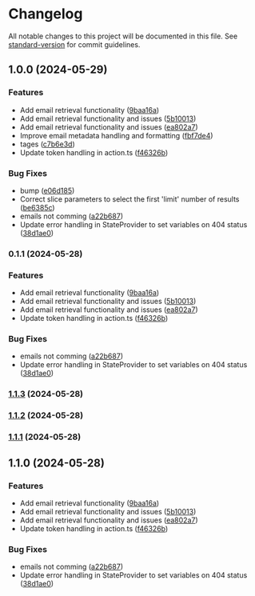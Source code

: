 # Changelog

All notable changes to this project will be documented in this file. See [standard-version](https://github.com/conventional-changelog/standard-version) for commit guidelines.

## 1.0.0 (2024-05-29)


### Features

* Add email retrieval functionality ([9baa16a](https://github.com/platformengr/mail2issue/commit/9baa16a9e6ff8667177c8bf227af7ccf5a997b89))
* Add email retrieval functionality and issues ([5b10013](https://github.com/platformengr/mail2issue/commit/5b100133c326466aed4a01c1fe39eada28676205))
* Add email retrieval functionality and issues ([ea802a7](https://github.com/platformengr/mail2issue/commit/ea802a70c5c8c6b2b139cc98b6f179e166edee4e))
* Improve email metadata handling and formatting ([fbf7de4](https://github.com/platformengr/mail2issue/commit/fbf7de48b5bf447599e0960cc4877eecff4816b2))
* tages ([c7b6e3d](https://github.com/platformengr/mail2issue/commit/c7b6e3d119d740815b5f7b56dd657e35c11c26cc))
* Update token handling in action.ts ([f46326b](https://github.com/platformengr/mail2issue/commit/f46326b22cdd0d7a6a180a2ad28881b31373f08f))


### Bug Fixes

* bump ([e06d185](https://github.com/platformengr/mail2issue/commit/e06d185837bdff9e4631ea2fb914dda1ae4404da))
* Correct slice parameters to select the first 'limit' number of results ([be6385c](https://github.com/platformengr/mail2issue/commit/be6385cac093d09bd7b9f66e527c1e1f2dbba2e8))
* emails not comming ([a22b687](https://github.com/platformengr/mail2issue/commit/a22b687ebf0bd8363abb85f8a18bde0ba13b3b7d))
* Update error handling in StateProvider to set variables on 404 status ([38d1ae0](https://github.com/platformengr/mail2issue/commit/38d1ae0ab2423a0cf59df6eab0c4ce6bcd84cfe3))

### 0.1.1 (2024-05-28)


### Features

* Add email retrieval functionality ([9baa16a](https://github.com/abrahamberg/mail2issue/commit/9baa16a9e6ff8667177c8bf227af7ccf5a997b89))
* Add email retrieval functionality and issues ([5b10013](https://github.com/abrahamberg/mail2issue/commit/5b100133c326466aed4a01c1fe39eada28676205))
* Add email retrieval functionality and issues ([ea802a7](https://github.com/abrahamberg/mail2issue/commit/ea802a70c5c8c6b2b139cc98b6f179e166edee4e))
* Update token handling in action.ts ([f46326b](https://github.com/abrahamberg/mail2issue/commit/f46326b22cdd0d7a6a180a2ad28881b31373f08f))


### Bug Fixes

*  emails not comming ([a22b687](https://github.com/abrahamberg/mail2issue/commit/a22b687ebf0bd8363abb85f8a18bde0ba13b3b7d))
* Update error handling in StateProvider to set variables on 404 status ([38d1ae0](https://github.com/abrahamberg/mail2issue/commit/38d1ae0ab2423a0cf59df6eab0c4ce6bcd84cfe3))

### [1.1.3](https://github.com/abrahamberg/mail2issue/compare/v1.1.2...v1.1.3) (2024-05-28)

### [1.1.2](https://github.com/abrahamberg/mail2issue/compare/v1.1.1...v1.1.2) (2024-05-28)

### [1.1.1](https://github.com/abrahamberg/mail2issue/compare/v1.1.0...v1.1.1) (2024-05-28)

## 1.1.0 (2024-05-28)


### Features

* Add email retrieval functionality ([9baa16a](https://github.com/abrahamberg/mail2issue/commit/9baa16a9e6ff8667177c8bf227af7ccf5a997b89))
* Add email retrieval functionality and issues ([5b10013](https://github.com/abrahamberg/mail2issue/commit/5b100133c326466aed4a01c1fe39eada28676205))
* Add email retrieval functionality and issues ([ea802a7](https://github.com/abrahamberg/mail2issue/commit/ea802a70c5c8c6b2b139cc98b6f179e166edee4e))
* Update token handling in action.ts ([f46326b](https://github.com/abrahamberg/mail2issue/commit/f46326b22cdd0d7a6a180a2ad28881b31373f08f))


### Bug Fixes

*  emails not comming ([a22b687](https://github.com/abrahamberg/mail2issue/commit/a22b687ebf0bd8363abb85f8a18bde0ba13b3b7d))
* Update error handling in StateProvider to set variables on 404 status ([38d1ae0](https://github.com/abrahamberg/mail2issue/commit/38d1ae0ab2423a0cf59df6eab0c4ce6bcd84cfe3))
